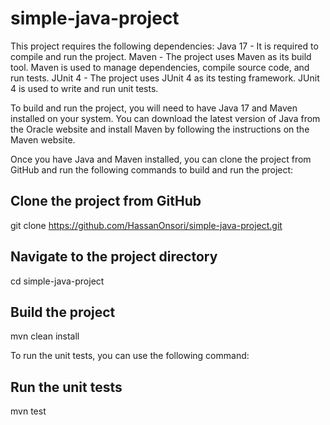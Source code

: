 # simple-java-project

This project requires the following dependencies:
Java 17 - It is required to compile and run the project.
Maven - The project uses Maven as its build tool. Maven is used to manage dependencies, compile source code, and run tests.
JUnit 4 - The project uses JUnit 4 as its testing framework. JUnit 4 is used to write and run unit tests.

To build and run the project, you will need to have Java 17 and Maven installed on your system. You can download the latest version of Java from the Oracle website and install Maven by following the instructions on the Maven website.

Once you have Java and Maven installed, you can clone the project from GitHub and run the following commands to build and run the project:
## Clone the project from GitHub
git clone https://github.com/HassanOnsori/simple-java-project.git

## Navigate to the project directory
cd simple-java-project

## Build the project
mvn clean install

To run the unit tests, you can use the following command:
## Run the unit tests
mvn test
